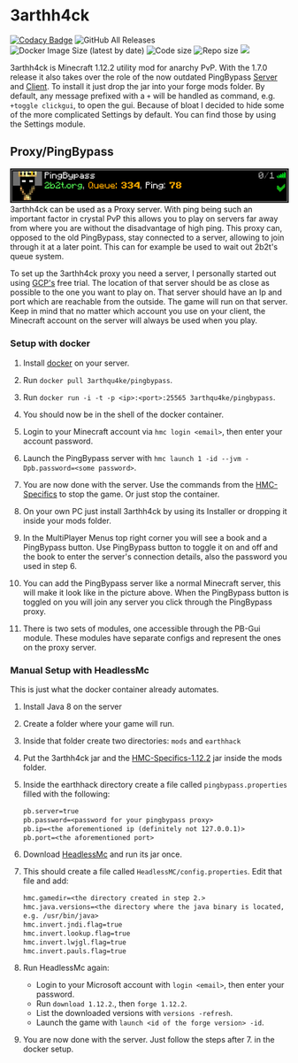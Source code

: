 # 3arthh4ck

[![Codacy Badge](https://app.codacy.com/project/badge/Grade/0da8ea6f04d74edd8a2af1e71e5ea64a)](https://www.codacy.com/gh/3arthqu4ke/3arthh4ck/dashboard?utm_source=github.com&amp;utm_medium=referral&amp;utm_content=3arthqu4ke/3arthh4ck&amp;utm_campaign=Badge_Grade)
![GitHub All Releases](https://img.shields.io/github/downloads/3arthqu4ke/3arthh4ck/total.svg)
![Docker Image Size (latest by date)](https://img.shields.io/docker/image-size/3arthqu4ke/pingbypass?logo=docker)
![Code size](https://img.shields.io/github/languages/code-size/3arthqu4ke/3arthh4ck.svg)
![Repo size](https://img.shields.io/github/repo-size/3arthqu4ke/3arthh4ck.svg)
![](https://github.com/3arthqu4ke/3arthh4ck/actions/workflows/gradle-publish.yml/badge.svg)

3arthh4ck is Minecraft 1.12.2 utility mod for anarchy PvP. With the 1.7.0 release it also takes over the role
of the now outdated PingBypass [Server](https://github.com/3arthqu4ke/PingBypass) and 
[Client](https://github.com/3arthqu4ke/PingBypass-Client). To install it just drop the jar into your forge mods folder.
By default, any message prefixed with a `+` will be handled as command, e.g. `+toggle clickgui`, to open the gui. 
Because of bloat I decided to hide some of the more complicated Settings by default. You can find those by using the 
Settings module.

## Proxy/PingBypass
![Image of a PingBypass server](docs/pingbypass.png)  
3arthh4ck can be used as a Proxy server. With ping being such an important factor in crystal PvP this allows you to play
on servers far away from where you are without the disadvantage of high ping. This proxy can, opposed to the old
PingBypass, stay connected to a server, allowing to join through it at a later point. This can for example be used to 
wait out 2b2t's queue system.

To set up the 3arthh4ck proxy you need a server, I personally started out using [GCP's](https://cloud.google.com/) free
trial. The location of that server should be as close as possible to the one you want to play on. That server should 
have an Ip and port which are reachable from the outside. The game will run on that server. Keep in mind that no matter
which account you use on your client, the Minecraft account on the server will always be used when you play.

### Setup with docker
1. Install [docker](https://docs.docker.com/engine/install/) on your server.

2. Run `docker pull 3arthqu4ke/pingbypass`.

3. Run `docker run -i -t -p <ip>:<port>:25565 3arthqu4ke/pingbypass`.

4. You should now be in the shell of the docker container.

5. Login to your Minecraft account via `hmc login <email>`, then enter your account password.

6. Launch the PingBypass server with `hmc launch 1 -id --jvm -Dpb.password=<some password>`.

7. You are now done with the server. Use the commands from the
    [HMC-Specifics](https://github.com/3arthqu4ke/HMC-Specifics) to stop the game. Or just stop the container.

8. On your own PC just install 3arthh4ck by using its Installer or dropping it inside your mods folder.

9. In the MultiPlayer Menus top right corner you will see a book and a PingBypass button. Use PingBypass button to
     toggle it on and off and the book to enter the server's connection details, also the password you used in step 6.

10. You can add the PingBypass server like a normal Minecraft server, this will make it look like in the picture above.
     When the PingBypass button is toggled on you will join any server you click through the PingBypass proxy.

11. There is two sets of modules, one accessible through the PB-Gui module. These modules have separate configs and 
     represent the ones on the proxy server.

### Manual Setup with HeadlessMc
This is just what the docker container already automates.

1.  Install Java 8 on the server

2.  Create a folder where your game will run.

3.  Inside that folder create two directories: `mods` and `earthhack`

4.  Put the 3arthh4ck jar and the [HMC-Specifics-1.12.2](https://github.com/3arthqu4ke/HMC-Specifics/releases/tag/1.0.3) 
    jar inside the mods folder.

5.  Inside the earthhack directory create a file called `pingbypass.properties` filled with the following:
    ```properties
    pb.server=true
    pb.password=<password for your pingbypass proxy>
    pb.ip=<the aforementioned ip (definitely not 127.0.0.1)>
    pb.port=<the aforementioned port>
    ```

6.  Download [HeadlessMc](https://github.com/3arthqu4ke/HeadlessMc) and run its jar once.

7.  This should create a file called `HeadlessMC/config.properties`. Edit that file and add:
    ```properties
    hmc.gamedir=<the directory created in step 2.>
    hmc.java.versions=<the directory where the java binary is located, e.g. /usr/bin/java>
    hmc.invert.jndi.flag=true
    hmc.invert.lookup.flag=true
    hmc.invert.lwjgl.flag=true
    hmc.invert.pauls.flag=true
    ```

8.  Run HeadlessMc again:
    * Login to your Microsoft account with `login <email>`, then enter your password.
    * Run `download 1.12.2`., then `forge 1.12.2`.
    * List the downloaded versions with `versions -refresh`.
    * Launch the game with `launch <id of the forge version> -id`.

9.  You are now done with the server. Just follow the steps after 7. in the docker setup.

